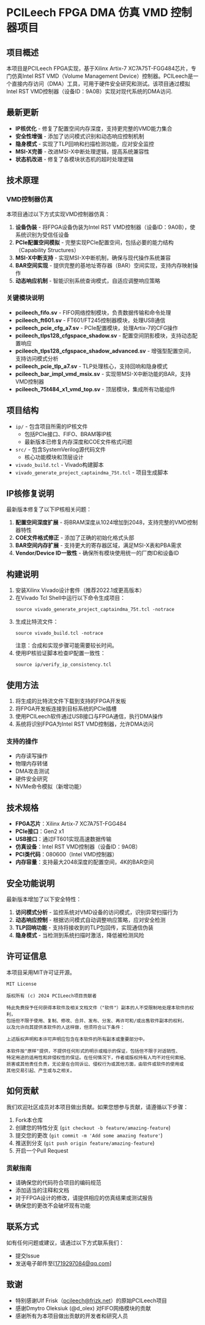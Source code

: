 # PCILeech FPGA DMA 仿真 VMD 控制器项目

## 项目概述

本项目是PCILeech FPGA实现，基于Xilinx Artix-7 XC7A75T-FGG484芯片，专门仿真Intel RST VMD（Volume Management Device）控制器。PCILeech是一个直接内存访问（DMA）工具，可用于硬件安全研究和测试。该项目通过模拟Intel RST VMD控制器（设备ID：9A0B）实现对现代系统的DMA访问.

## 最新更新

- **IP核优化** - 修复了配置空间内存深度，支持更完整的VMD能力集合
- **安全性增强** - 添加了访问模式识别和动态响应控制机制
- **隐身模式** - 实现了TLP回响和扫描检测功能，应对安全监控
- **MSI-X完善** - 改进MSI-X中断处理逻辑，提高系统兼容性
- **状态机改进** - 修复了各模块状态机的超时处理逻辑

## 技术原理

### VMD控制器仿真

本项目通过以下方式实现VMD控制器仿真：

1. **设备伪装** - 将FPGA设备伪装为Intel RST VMD控制器（设备ID：9A0B），使系统识别为受信任设备
2. **PCIe配置空间模拟** - 完整实现PCIe配置空间，包括必要的能力结构（Capability Structures）
3. **MSI-X中断支持** - 实现MSI-X中断机制，确保与现代操作系统兼容
4. **BAR空间实现** - 提供完整的基地址寄存器（BAR）空间实现，支持内存映射操作
5. **动态响应机制** - 智能识别系统查询模式，自适应调整响应策略

### 关键模块说明

- **pcileech_fifo.sv** - FIFO网络控制模块，负责数据传输和命令处理
- **pcileech_ft601.sv** - FT601/FT245控制器模块，处理USB通信
- **pcileech_pcie_cfg_a7.sv** - PCIe配置模块，处理Artix-7的CFG操作
- **pcileech_tlps128_cfgspace_shadow.sv** - 配置空间阴影模块，支持动态配置响应
- **pcileech_tlps128_cfgspace_shadow_advanced.sv** - 增强型配置空间，支持访问模式分析
- **pcileech_pcie_tlp_a7.sv** - TLP处理核心，支持回响和隐身模式
- **pcileech_bar_impl_vmd_msix.sv** - 实现带MSI-X中断功能的BAR，支持VMD控制器
- **pcileech_75t484_x1_vmd_top.sv** - 顶层模块，集成所有功能组件

## 项目结构

- `ip/` - 包含项目所需的IP核文件
  - 包括PCIe接口、FIFO、BRAM等IP核
  - 最新版本已修复内存深度和COE文件格式问题
- `src/` - 包含SystemVerilog源代码文件
  - 核心功能模块和顶层设计
- `vivado_build.tcl` - Vivado构建脚本
- `vivado_generate_project_captaindma_75t.tcl` - 项目生成脚本

## IP核修复说明

最新版本修复了以下IP核相关问题：

1. **配置空间深度扩展** - 将BRAM深度从1024增加到2048，支持完整的VMD控制器特性
2. **COE文件格式修正** - 添加了正确的初始化格式头部
3. **BAR空间内存扩展** - 支持更大的寄存器区域，满足MSI-X表和PBA需求
4. **Vendor/Device ID一致性** - 确保所有模块使用统一的厂商ID和设备ID

## 构建说明

1. 安装Xilinx Vivado设计套件（推荐2022.1或更高版本）
2. 在Vivado Tcl Shell中运行以下命令生成项目：
   ```
   source vivado_generate_project_captaindma_75t.tcl -notrace
   ```
3. 生成比特流文件：
   ```
   source vivado_build.tcl -notrace
   ```
   注意：合成和实现步骤可能需要较长时间。
4. 使用IP核验证脚本检查IP配置一致性：
   ```
   source ip/verify_ip_consistency.tcl
   ```

## 使用方法

1. 将生成的比特流文件下载到支持的FPGA开发板
2. 将FPGA开发板连接到目标系统的PCIe插槽
3. 使用PCILeech软件通过USB接口与FPGA通信，执行DMA操作
4. 系统将识别FPGA为Intel RST VMD控制器，允许DMA访问

### 支持的操作

- 内存读写操作
- 物理内存转储
- DMA攻击测试
- 硬件安全研究
- NVMe命令模拟（新增功能）

## 技术规格

- **FPGA芯片**：Xilinx Artix-7 XC7A75T-FGG484
- **PCIe接口**：Gen2 x1
- **USB接口**：通过FT601实现高速数据传输
- **仿真设备**：Intel RST VMD控制器（设备ID：9A0B）
- **PCI类代码**：080600（Intel VMD控制器）
- **内存容量**：支持最大2048深度的配置空间，4K的BAR空间

## 安全功能说明

最新版本增加了以下安全特性：

1. **访问模式分析** - 监控系统对VMD设备的访问模式，识别异常扫描行为
2. **动态响应控制** - 根据访问模式自动调整响应策略，应对安全检测
3. **TLP回响功能** - 支持将接收到的TLP包回传，实现通信伪装
4. **隐身模式** - 当检测到系统扫描时激活，降低被检测风险

## 许可证信息

本项目采用MIT许可证开源。

```
MIT License

版权所有 (c) 2024 PCILeech项目贡献者

特此免费授予任何获得本软件及相关文档文件（"软件"）副本的人不受限制地处理本软件的权利，
包括但不限于使用、复制、修改、合并、发布、分发、再许可和/或出售软件副本的权利，
以及允许向其提供本软件的人这样做，但须符合以下条件：

上述版权声明和本许可声明应包含在本软件的所有副本或重要部分中。

本软件按"原样"提供，不提供任何形式的明示或暗示的保证，包括但不限于对适销性、
特定用途的适用性和非侵权性的保证。在任何情况下，作者或版权持有人均不对任何索赔、
损害或其他责任负责，无论是在合同诉讼、侵权行为或其他方面，由软件或软件的使用或
其他交易引起、产生或与之相关。
```

## 如何贡献

我们欢迎社区成员对本项目做出贡献。如果您想参与贡献，请遵循以下步骤：

1. Fork本仓库
2. 创建您的特性分支 (`git checkout -b feature/amazing-feature`)
3. 提交您的更改 (`git commit -m 'Add some amazing feature'`)
4. 推送到分支 (`git push origin feature/amazing-feature`)
5. 开启一个Pull Request

### 贡献指南

- 请确保您的代码符合项目的编码规范
- 添加适当的注释和文档
- 对于FPGA设计的修改，请提供相应的仿真结果或测试报告
- 确保您的更改不会破坏现有功能

## 联系方式

如有任何问题或建议，请通过以下方式联系我们：

- 提交Issue
- 发送电子邮件至[1719297084@qq.com]

## 致谢

- 特别感谢Ulf Frisk（pcileech@frizk.net）的原始PCILeech项目
- 感谢Dmytro Oleksiuk (@d_olex) 对FIFO网络模块的贡献
- 感谢所有为本项目做出贡献的开发者和研究人员